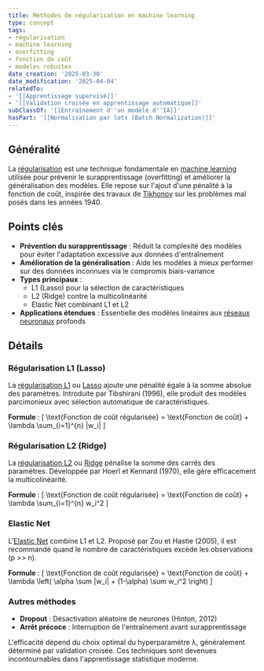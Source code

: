 ```yaml
---
title: Méthodes de régularisation en machine learning
type: concept
tags:
- régularisation
- machine learning
- overfitting
- fonction de coût
- modèles robustes
date_creation: '2025-03-30'
date_modification: '2025-04-04'
relatedTo:
- '[[Apprentissage supervisé]]'
- '[[Validation croisée en apprentissage automatique]]'
subClassOf: '[[Entraînement d''un modèle d''IA]]'
hasPart: '[[Normalisation par lots (Batch Normalization)]]'
---
```

## Généralité

La [régularisation](https://fr.wikipedia.org/wiki/Régularisation_(mathématiques)) est une technique fondamentale en [machine learning](https://fr.wikipedia.org/wiki/Apprentissage_automatique) utilisée pour prévenir le surapprentissage (overfitting) et améliorer la généralisation des modèles. Elle repose sur l'ajout d'une pénalité à la fonction de coût, inspirée des travaux de [Tikhonov](https://fr.wikipedia.org/wiki/Andreï_Tikhonov) sur les problèmes mal posés dans les années 1940.

## Points clés

- **Prévention du surapprentissage** : Réduit la complexité des modèles pour éviter l'adaptation excessive aux données d'entraînement
- **Amélioration de la généralisation** : Aide les modèles à mieux performer sur des données inconnues via le compromis biais-variance
- **Types principaux** :
  - L1 (Lasso) pour la sélection de caractéristiques
  - L2 (Ridge) contre la multicolinéarité
  - Elastic Net combinant L1 et L2
- **Applications étendues** : Essentielle des modèles linéaires aux [réseaux neuronaux](https://fr.wikipedia.org/wiki/Réseau_de_neurones_artificiels) profonds

## Détails

### Régularisation L1 (Lasso)

La [régularisation L1](https://fr.wikipedia.org/wiki/Régularisation_(mathématiques)) ou [Lasso](https://fr.wikipedia.org/wiki/Lasso_(statistiques)) ajoute une pénalité égale à la somme absolue des paramètres. Introduite par Tibshirani (1996), elle produit des modèles parcimonieux avec sélection automatique de caractéristiques.

**Formule** :
\[ \text{Fonction de coût régularisée} = \text{Fonction de coût} + \lambda \sum_{i=1}^{n} |w_i| \]

### Régularisation L2 (Ridge)

La [régularisation L2](https://fr.wikipedia.org/wiki/Régularisation_(mathématiques)) ou [Ridge](https://fr.wikipedia.org/wiki/Régression_ridge) pénalise la somme des carrés des paramètres. Développée par Hoerl et Kennard (1970), elle gère efficacement la multicolinéarité.

**Formule** :
\[ \text{Fonction de coût régularisée} = \text{Fonction de coût} + \lambda \sum_{i=1}^{n} w_i^2 \]

### Elastic Net

L'[Elastic Net](https://fr.wikipedia.org/wiki/Elastic_net) combine L1 et L2. Proposé par Zou et Hastie (2005), il est recommandé quand le nombre de caractéristiques excède les observations (p >> n).

**Formule** :
\[ \text{Fonction de coût régularisée} = \text{Fonction de coût} + \lambda \left( \alpha \sum |w_i| + (1-\alpha) \sum w_i^2 \right) \]

### Autres méthodes

- **Dropout** : Désactivation aléatoire de neurones (Hinton, 2012)
- **Arrêt précoce** : Interruption de l'entraînement avant surapprentissage

L'efficacité dépend du choix optimal du hyperparamètre λ, généralement déterminé par validation croisée. Ces techniques sont devenues incontournables dans l'apprentissage statistique moderne.